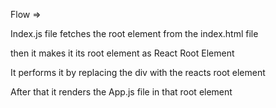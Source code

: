  <!-- Only the app.js file is loaded onn the web browser  -->

 Flow =>  

 Index.js file fetches the root element from the index.html file 

 then it makes it its root element as React Root Element 

 It performs it by replacing the div with the reacts root element 

 After that it renders the App.js file  in that root element 

 


